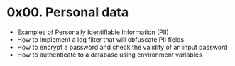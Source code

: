 # 0x00. Personal data


-    Examples of Personally Identifiable Information (PII)
-    How to implement a log filter that will obfuscate PII fields
-    How to encrypt a password and check the validity of an input password
-    How to authenticate to a database using environment variables

